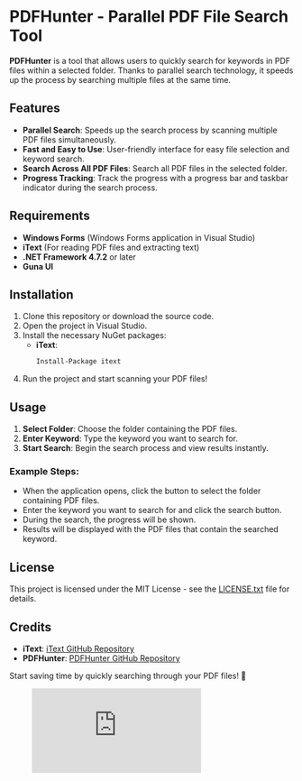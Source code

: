 # PDFHunter - Parallel PDF File Search Tool

**PDFHunter** is a tool that allows users to quickly search for keywords in PDF files within a selected folder. Thanks to parallel search technology, it speeds up the process by searching multiple files at the same time.

## Features

- **Parallel Search**: Speeds up the search process by scanning multiple PDF files simultaneously.
- **Fast and Easy to Use**: User-friendly interface for easy file selection and keyword search.
- **Search Across All PDF Files**: Search all PDF files in the selected folder.
- **Progress Tracking**: Track the progress with a progress bar and taskbar indicator during the search process.

## Requirements

- **Windows Forms** (Windows Forms application in Visual Studio)
- **iText** (For reading PDF files and extracting text)
- **.NET Framework 4.7.2** or later
- **Guna UI** 

## Installation

1. Clone this repository or download the source code.
2. Open the project in Visual Studio.
3. Install the necessary NuGet packages:
   - **iText**:
     ```bash
     Install-Package itext
     ```
4. Run the project and start scanning your PDF files!

## Usage

1. **Select Folder**: Choose the folder containing the PDF files.
2. **Enter Keyword**: Type the keyword you want to search for.
3. **Start Search**: Begin the search process and view results instantly.

### Example Steps:

- When the application opens, click the button to select the folder containing PDF files.
- Enter the keyword you want to search for and click the search button.
- During the search, the progress will be shown.
- Results will be displayed with the PDF files that contain the searched keyword.

## License

This project is licensed under the MIT License - see the [LICENSE.txt](LICENSE.txt) file for details.

## Credits

- **iText**: [iText GitHub Repository](https://github.com/itext/itext7)
- **PDFHunter**: [PDFHunter GitHub Repository](https://github.com/htunc29/PDFHunter)

Start saving time by quickly searching through your PDF files! 🚀
<figure><embed src="https://wakatime.com/share/@TrCoder/3c310085-dd46-4ea4-a417-d885139cbc79.svg"></embed></figure>
